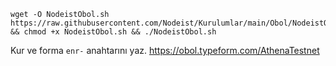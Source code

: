 ```
wget -O NodeistObol.sh https://raw.githubusercontent.com/Nodeist/Kurulumlar/main/Obol/NodeistObol.sh && chmod +x NodeistObol.sh && ./NodeistObol.sh
```

Kur ve forma `enr-` anahtarını yaz.
https://obol.typeform.com/AthenaTestnet
